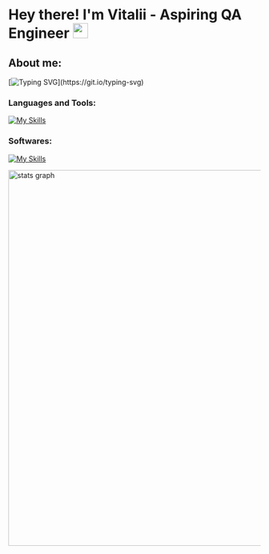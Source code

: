 # Hey there! I'm Vitalii - Aspiring QA Engineer <img src="https://raw.githubusercontent.com/MartinHeinz/MartinHeinz/master/wave.gif" width="30px">
## About me: 
[![Typing SVG](https://readme-typing-svg.demolab.com?font=Fira+Code&size=13&pause=900&color=FF8925&width=435&lines=I'm+pursuing+a+Software+Development+degree.;Currently+learning+everything+about+QA.;Mostly+coding+in+JS%2C+Python+and+practicing+on+Codewars.;Check+out+my+projects+down+below!)](https://git.io/typing-svg)
### Languages and Tools:
[![My Skills](https://skillicons.dev/icons?i=js,html,css,py,git,github)](https://skillicons.dev)
### Softwares:
[![My Skills](https://skillicons.dev/icons?i=pycharm,vscode,ae,ps,pr)](https://skillicons.dev)

<div align="left">
  <img src="http://github-profile-summary-cards.vercel.app/api/cards/profile-details?username=x1tedbtw&theme=gruvbox" width=750  alt="stats graph"/>
</div>




